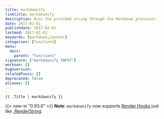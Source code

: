 ```yaml
---
title: markdownify
linktitle: markdownify
description: Runs the provided string through the Markdown processor.
date: 2017-02-01
publishdate: 2017-02-01
lastmod: 2017-02-01
keywords: [markdown,content]
categories: [functions]
menu:
  docs:
    parent: "functions"
signature: ["markdownify INPUT"]
workson: []
hugoversion:
relatedfuncs: []
deprecated: false
aliases: []
---
```



```
{{ .Title | markdownify }}
```

{{< new-in "0.93.0" >}} **Note**: `markdownify` now supports [Render Hooks][] just like [.RenderString](/functions/renderstring/).

[Render Hooks]: /templates/render-hooks/
